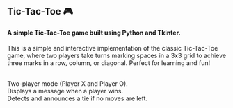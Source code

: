 <h2>Tic-Tac-Toe 🎮</h2>
<h4>A simple Tic-Tac-Toe game built using Python and Tkinter.</h4>
<p>This is a simple and interactive implementation of the classic Tic-Tac-Toe game, where two players take turns marking spaces in a 3x3 grid to achieve three marks in a row, column, or diagonal. Perfect for learning and fun!</p>
<br> 
Two-player mode (Player X and Player O).<br> 
Displays a message when a player wins.<br> 
Detects and announces a tie if no moves are left.
